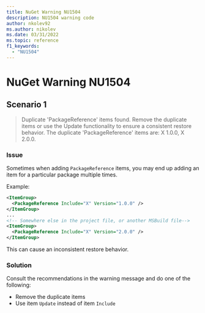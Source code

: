 ```yaml
---
title: NuGet Warning NU1504
description: NU1504 warning code
author: nkolev92
ms.author: nikolev
ms.date: 03/31/2022
ms.topic: reference
f1_keywords: 
  - "NU1504"
---
```


# NuGet Warning NU1504

## Scenario 1

> Duplicate 'PackageReference' items found. Remove the duplicate items or use the Update functionality to ensure a consistent restore behavior. The duplicate 'PackageReference' items are: X 1.0.0, X 2.0.0.

### Issue

Sometimes when adding `PackageReference` items, you may end up adding an item for a particular package multiple times.

Example:

```xml
<ItemGroup>
  <PackageReference Include="X" Version="1.0.0" />
</ItemGroup>
...
<!-- Somewhere else in the project file, or another MSBuild file-->
<ItemGroup>
  <PackageReference Include="X" Version="2.0.0" />
</ItemGroup>
```

This can cause an inconsistent restore behavior.

### Solution

Consult the recommendations in the warning message and do one of the following:

- Remove the duplicate items
- Use item `Update` instead of item `Include`
